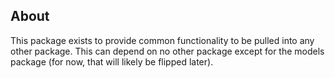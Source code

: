 ## About
This package exists to provide common functionality to be pulled into any other package. This can depend on no other package except for the models package (for now, that will likely be flipped later).
